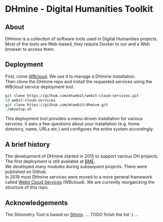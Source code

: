 # DHmine - Digital Humanities Toolkit

## About
DHmine is a collection of software tools used in Digital Humanities projects.  
Most of the tools are Web-based, they require Docker to run and a Web browser to access them.

## Deployment
First, clone [WBcloud](https://github.com/mtwebit/webit-docker-services/). We use it to manage a DHmine installation.  
Then clone the DHmine repo and install the requested services using the WBcloud service deployment tool.
```sh
git clone https://github.com/mtwebit/webit-cloud-services.git
cd webit-cloud-services
git clone https://github.com/mtwebit/dhmine.git
./wbsetup.sh
```
This deployment tool provides a menu-driven installation for various services. It asks a few questions about your installation (e.g. home directory, name, URLs etc.) and configures the entire system accordingly.

## A brief history
The development of DHmine started in 2015 to support various DH projects. The first deployment is still available at [BME](https://dhmine.mit.bme.hu).  
We developed many modules during subsequent projects. There were published on Github.  
In 2019 most DHmine services were moved to a more general framework called [Webit Cloud Services](https://github.com/mtwebit/webit-cloud-services/) (WBcloud). We are currently reorganizing the structure of this repo.  

## Acknowledgements
The Stilometry Tool is based on [Shtylo](https://github.com/dobijan/shtylo).
... TODO finish the list :) ...
